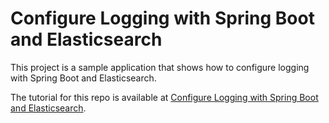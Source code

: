 # Configure Logging with Spring Boot and Elasticsearch

This project is a sample application that shows how to configure logging with Spring Boot and Elasticsearch.

The tutorial for this repo is available at [Configure Logging with Spring Boot and Elasticsearch](https://datmt.com/backend/java/spring/configure-spring-logging-to-elasticsearch/).